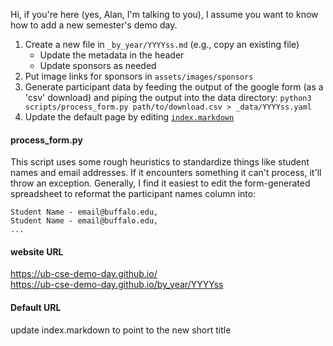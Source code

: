 Hi, if you're here (yes, Alan, I'm talking to you), I assume you want to know how to add a new semester's demo day.

1. Create a new file in `_by_year/YYYYss.md` (e.g., copy an existing file)
   - Update the metadata in the header
   - Update sponsors as needed
2. Put image links for sponsors in `assets/images/sponsors`
3. Generate participant data by feeding the output of the google form (as a 'csv' download) and piping the output into the data directory: `python3 scripts/process_form.py path/to/download.csv > _data/YYYYss.yaml`
4. Update the default page by editing [`index.markdown`](https://github.com/UB-CSE-Demo-Day/ub-cse-demo-day.github.io/blob/main/index.markdown)


#### process_form.py

This script uses some rough heuristics to standardize things like student names and email addresses.  If it encounters something it can't process, it'll throw an exception.  Generally, I find it easiest to edit the form-generated spreadsheet to reformat the participant names column into:
```
Student Name - email@buffalo.edu,
Student Name - email@buffalo.edu,
...
```

#### website URL
https://ub-cse-demo-day.github.io/<br>
https://ub-cse-demo-day.github.io/by_year/YYYYss

#### Default URL
update index.markdown to point to the new short title
